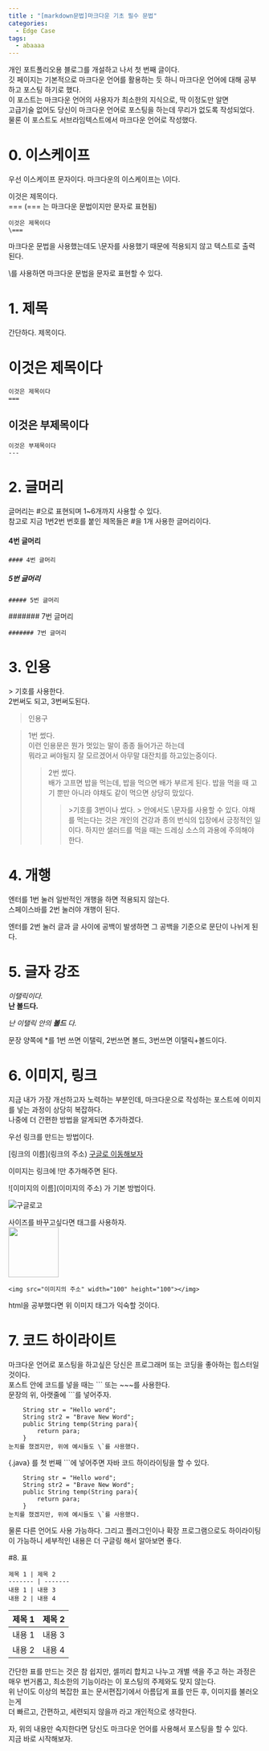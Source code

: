 ```yaml
---
title : "[markdown문법]마크다운 기초 필수 문법"
categories:
  - Edge Case
tags:
  - abaaaa
---
```


개인 포트폴리오용 블로그를 개설하고 나서 첫 번째 글이다.  
깃 페이지는 기본적으로 마크다운 언어를 활용하는 듯 하니 마크다운 언어에 대해 공부하고
포스팅 하기로 했다.  
이 포스트는 마크다운 언어의 사용자가 최소한의 지식으로, 딱 이정도만 알면  
고급기술 없어도 당신이 마크다운 언어로 포스팅을 하는데 무리가 없도록 작성되었다.
물론 이 포스트도 서브라임텍스트에서 마크다운 언어로 작성했다.  

# 0. 이스케이프

우선 이스케이프 문자이다.
마크다운의 이스케이프는 \\이다.   

이것은 제목이다.  
\===  (\=== 는 마크다운 문법이지만 문자로 표현됨)

```
이것은 제목이다
\===
```
마크다운 문법을 사용했는데도 \\문자를 사용했기 때문에 적용되지 않고 텍스트로 출력된다.

\\를 사용하면 마크다운 문법을 문자로 표현할 수 있다.  

# 1. 제목

간단하다. 제목이다.  

이것은 제목이다
===
```
이것은 제목이다
===
```

이것은 부제목이다
---
```
이것은 부제목이다
---
```

# 2. 글머리

글머리는 \#으로 표현되며 1~6개까지 사용할 수 있다.  
참고로 지금 1번2번 번호를 붙인 제목들은 \#을 1개 사용한 글머리이다.

#### 4번 글머리
```
#### 4번 글머리
```
##### 5번 글머리
```
##### 5번 글머리
```
####### 7번 글머리
```
####### 7번 글머리
```


# 3. 인용

\> 기호를 사용한다.  
2번써도 되고, 3번써도된다.  

> 인용구

 > 1번 썼다.  
 > 이런 인용문은 뭔가 멋있는 말이 종종 들어가곤 하는데  
 > 뭐라고 써야될지 잘 모르겠어서 아무말 대잔치를 하고있는중이다.
 > > 2번 썼다.  
 > > 배가 고프면 밥을 먹는데, 밥을 먹으면 배가 부르게 된다.
 > > 밥을 먹을 때 고기 뿐만 아니라 야채도 같이 먹으면 상당히 맜있다.
 > > > \>기호를 3번이나 썼다.
 > > > \> 안에서도 \\문자를 사용할 수 있다.
 > > > 야채를 먹는다는 것은 개인의 건강과 종의 번식의 입장에서 긍정적인 일이다.
 > > > 하지만 샐러드를 먹을 때는 드레싱 소스의 과용에 주의해야 한다.


# 4. 개행

엔터를 1번 눌러 일반적인 개행을 하면 적용되지 않는다.  
스페이스바를 2번 눌러야 개행이 된다.  

엔터를 2번 눌러 글과 글 사이에 공백이 발생하면 그 공백을 기준으로 문단이 나뉘게 된다.  
# 5. 글자 강조

*이탤릭이다.*  
**난 볼드다.**  


*난 이탤릭 안의* ***볼드*** *다.*  

문장 양쪽에 \*를 1번 쓰면 이탤릭, 2번쓰면 볼드, 3번쓰면 이탤릭+볼드이다.  


# 6. 이미지, 링크

지금 내가 가장 개선하고자 노력하는 부분인데, 마크다운으로 작성하는 포스트에 이미지를 넣는 과정이 상당히 복잡하다.  
나중에 더 간편한 방법을 알게되면 추가하겠다.  

우선 링크를 만드는 방법이다.  

\[링크의 이름\]\(링크의 주소\)
[구글로 이동해보자](http://google.com)


이미지는 링크에 \!만 추가해주면 된다. 

\!\[이미지의 이름\]\(이미지의 주소\)
가 기본 방법이다.

![구글로고](https://drive.google.com/uc?id=1bFzDFhNiM1FEhgigjkTRwKHZiyaYkb4G)


사이즈를 바꾸고싶다면 <img>태그를 사용하자.  
<img src="https://drive.google.com/uc?id=1bFzDFhNiM1FEhgigjkTRwKHZiyaYkb4G" width="100" height="100"></img>  
```
<img src="이미지의 주소" width="100" height="100"></img> 
```

html을 공부했다면 위 이미지 태그가 익숙할 것이다.


# 7. 코드 하이라이트

마크다운 언어로 포스팅을 하고싶은 당신은 프로그래머 또는 코딩을 좋아하는 힙스터일것이다.  
포스트 안에 코드를 넣을 때는 \`\`\` 또는 \~~~를 사용한다.  
문장의 위, 아랫줄에 \`\`\`를 넣어주자.

```
    String str = "Hello word";
    String str2 = "Brave New Word";
    public String temp(String para){
        return para;
    }
눈치를 챘겠지만, 위에 예시들도 \`를 사용했다.
```  

{.java} 를 첫 번째 \`\`\`에 넣어주면 자바 코드 하이라이팅을 할 수 있다.  
```{.java} 
    String str = "Hello word";
    String str2 = "Brave New Word";
    public String temp(String para){
        return para;
    }
눈치를 챘겠지만, 위에 예시들도 \`를 사용했다.
```  


물론 다른 언어도 사용 가능하다.
그리고 플러그인이나 확장 프로그램으로도 하이라이팅이 가능하니 세부적인 내용은 더 구글링 해서 알아보면 좋다.  

#8.  표  
```
제목 1 | 제목 2
------- | -------
내용 1 | 내용 3
내용 2 | 내용 4
```

제목 1 | 제목 2
------- | -------
내용 1 | 내용 3
내용 2 | 내용 4

간단한 표를 만드는 것은 참 쉽지만, 셀끼리 합치고 나누고 개별 색을 주고 하는 과정은 매우 번거롭고, 최소한의 기능이라는 이 포스팅의 주제와도 맞지 않는다.  
위 난이도 이상의 복잡한 표는 문서편집기에서 아름답게 표를 만든 후, 이미지를 불러오는게  
더 빠르고, 간편하고, 세련되지 않을까 라고 개인적으로 생각한다.

자, 위의 내용만 숙지한다면 당신도 마크다운 언어를 사용해서 포스팅을 할 수 있다.  
지금 바로 시작해보자. 
